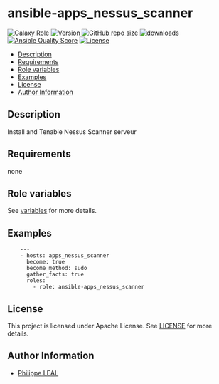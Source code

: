 # ansible-apps_nessus_scanner

[![Galaxy Role](https://img.shields.io/badge/galaxy-apps_nessus_scanner-purple?style=flat)](https://galaxy.ansible.com/lotusnoir/apps_nessus_scanner)
[![Version](https://img.shields.io/github/release/lotusnoir/ansible-apps_nessus_scanner.svg)](https://github.com/lotusnoir/ansible-apps_nessus_scanner/releases/latest)
[![GitHub repo size](https://img.shields.io/github/repo-size/lotusnoir/ansible-apps_nessus_scanner?color=orange&style=flat)](https://galaxy.ansible.com/lotusnoir/apps_nessus_scanner)
[![downloads](https://img.shields.io/ansible/role/d/)](https://galaxy.ansible.com/lotusnoir/apps_nessus_scanner)
[![Ansible Quality Score](https://img.shields.io/ansible/quality/)](https://galaxy.ansible.com/lotusnoir/apps_nessus_scanner)
[![License](https://img.shields.io/badge/license-Apache--2.0-brightgreen?style=flat)](https://opensource.org/licenses/Apache-2.0)

<!-- START doctoc generated TOC please keep comment here to allow auto update -->
<!-- DON'T EDIT THIS SECTION, INSTEAD RE-RUN doctoc TO UPDATE -->

- [Description](#description)
- [Requirements](#requirements)
- [Role variables](#role-variables)
- [Examples](#examples)
- [License](#license)
- [Author Information](#author-information)

<!-- END doctoc generated TOC please keep comment here to allow auto update -->

## Description

Install and Tenable Nessus Scanner serveur
## Requirements

none

## Role variables

See [variables](/defaults/main.yml) for more details.

## Examples

        ---
        - hosts: apps_nessus_scanner
          become: true
          become_method: sudo
          gather_facts: true
          roles:
            - role: ansible-apps_nessus_scanner


## License

This project is licensed under Apache License. See [LICENSE](/LICENSE) for more details.

## Author Information

- [Philippe LEAL](https://github.com/lotusnoir)

